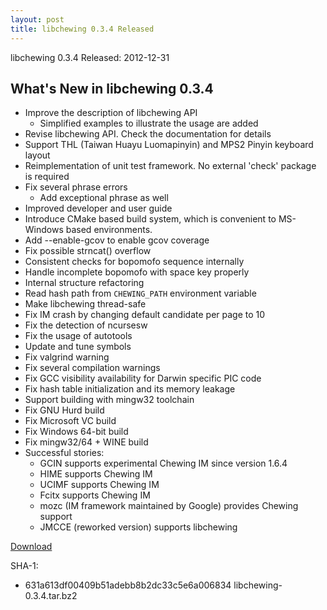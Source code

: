 ```yaml
---
layout: post
title: libchewing 0.3.4 Released
---
```

libchewing 0.3.4 Released: 2012-12-31

What's New in libchewing 0.3.4
---------------------------------------------------------
* Improve the description of libchewing API
  - Simplified examples to illustrate the usage are added
* Revise libchewing API. Check the documentation for details
* Support THL (Taiwan Huayu Luomapinyin) and MPS2 Pinyin keyboard layout
* Reimplementation of unit test framework. No external 'check' package
  is required
* Fix several phrase errors
  - Add exceptional phrase as well
* Improved developer and user guide
* Introduce CMake based build system, which is convenient to MS-Windows
  based environments.
* Add --enable-gcov to enable gcov coverage
* Fix possible strncat() overflow
* Consistent checks for bopomofo sequence internally
* Handle incomplete bopomofo with space key properly
* Internal structure refactoring
* Read hash path from ``CHEWING_PATH`` environment variable
* Make libchewing thread-safe
* Fix IM crash by changing default candidate per page to 10
* Fix the detection of ncursesw
* Fix the usage of autotools
* Update and tune symbols
* Fix valgrind warning
* Fix several compilation warnings
* Fix GCC visibility availability for Darwin specific PIC code
* Fix hash table initialization and its memory leakage
* Support building with mingw32 toolchain
* Fix GNU Hurd build
* Fix Microsoft VC build
* Fix Windows 64-bit build
* Fix mingw32/64 + WINE build
* Successful stories:
  - GCIN supports experimental Chewing IM since version 1.6.4
  - HIME supports Chewing IM
  - UCIMF supports Chewing IM
  - Fcitx supports Chewing IM
  - mozc (IM framework maintained by Google) provides Chewing support
  - JMCCE (reworked version) supports libchewing

[Download](http://code.google.com/p/chewing/downloads/list)

SHA-1:

* 631a613df00409b51adebb8b2dc33c5e6a006834  libchewing-0.3.4.tar.bz2
